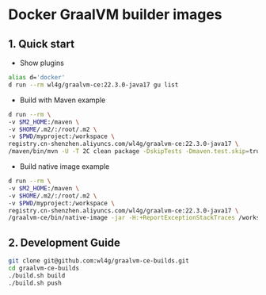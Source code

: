 # Docker GraalVM builder images

## 1. Quick start

- Show plugins

```bash
alias d='docker'
d run --rm wl4g/graalvm-ce:22.3.0-java17 gu list
```

- Build with Maven example

```bash
d run --rm \
-v $M2_HOME:/maven \
-v $HOME/.m2/:/root/.m2 \
-v $PWD/myproject:/workspace \
registry.cn-shenzhen.aliyuncs.com/wl4g/graalvm-ce:22.3.0-java17 \
/maven/bin/mvn -U -T 2C clean package -DskipTests -Dmaven.test.skip=true
```

- Build native image example

```bash
d run --rm \
-v $M2_HOME:/maven \
-v $HOME/.m2/:/root/.m2 \
-v $PWD/myproject:/workspace \
registry.cn-shenzhen.aliyuncs.com/wl4g/graalvm-ce:22.3.0-java17 \
/graalvm-ce/bin/native-image -jar -H:+ReportExceptionStackTraces /workspace/target/myproject-0.0.1-SNAPSHOT.jar
```

## 2. Development Guide

```bash
git clone git@github.com:wl4g/graalvm-ce-builds.git
cd graalvm-ce-builds
./build.sh build
./build.sh push
```
